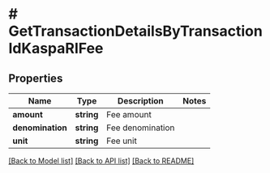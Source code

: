 # # GetTransactionDetailsByTransactionIdKaspaRIFee

## Properties

Name | Type | Description | Notes
------------ | ------------- | ------------- | -------------
**amount** | **string** | Fee amount |
**denomination** | **string** | Fee denomination |
**unit** | **string** | Fee unit |

[[Back to Model list]](../../README.md#models) [[Back to API list]](../../README.md#endpoints) [[Back to README]](../../README.md)

